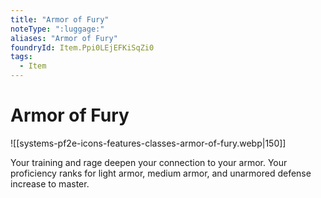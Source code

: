 ```yaml
---
title: "Armor of Fury"
noteType: ":luggage:"
aliases: "Armor of Fury"
foundryId: Item.Ppi0LEjEFKiSqZi0
tags:
  - Item
---
```


# Armor of Fury
![[systems-pf2e-icons-features-classes-armor-of-fury.webp|150]]

Your training and rage deepen your connection to your armor. Your proficiency ranks for light armor, medium armor, and unarmored defense increase to master.
